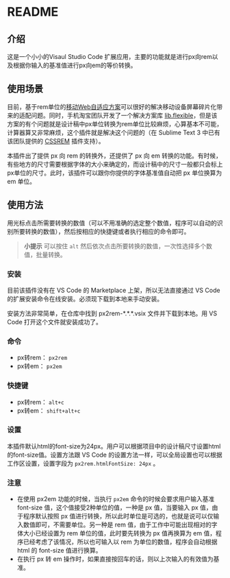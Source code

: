 # README
## 介绍
这是一个小小的Visaul Studio Code 扩展应用，主要的功能就是进行px向rem以及根据你输入的基准值进行px向em的等价转换。

## 使用场景
目前，基于rem单位的[移动Web自适应方案](http://www.alloyteam.com/2016/03/mobile-web-adaptation-tool-rem/)可以很好的解决移动设备屏幕碎片化带来的适配问题。同时，手机淘宝团队开发了一个解决方案库 [lib.flexible](https://github.com/amfe/lib-flexible)，但是该方案的有个问题就是设计稿中px单位转换为rem单位比较麻烦，心算基本不可能，计算器算又非常麻烦，这个插件就是解决这个问题的（在 Sublime Text 3 中已有该团队提供的 [CSSREM](https://github.com/flashlizi/cssrem) 插件支持）。

本插件出了提供 px 向 rem 的转换外，还提供了 px 向 em 转换的功能。有时候，有些地方的尺寸需要根据字体的大小来确定的，而设计稿中的尺寸一般都只会标上px单位的尺寸。此时，该插件可以跟你你提供的字体基准值自动把 px 单位换算为 em 单位。

## 使用方法

用光标点击所需要转换的数值（可以不用准确的选定整个数值，程序可以自动的识别所要转换的数值），然后按相应的快捷键或者执行相应的命令即可。

> **小提示** 可以按住 `alt` 然后依次点击所要转换的数值，一次性选择多个数值，批量转换。

### 安装

目前该插件没有在 VS Code 的 Marketplace 上架，所以无法直接通过 VS Code 的扩展安装命令在线安装。必须现下载到本地来手动安装。

安装方法非常简单，在仓库中找到 px2rem-\*.\*.\*.vsix 文件并下载到本地。用 VS Code 打开这个文件就安装成功了。

### 命令

* px转rem： `px2rem`
* px转em： `px2em`

### 快捷键

* px转rem： `alt+c`
* px转em： `shift+alt+c`

### 设置

本插件默认html的font-size为24px。用户可以根据项目中的设计稿尺寸设置html的font-size值。设置方法跟 VS Code 的设置方法一样，可以全局设置也可以根据工作区设置，设置字段为 `px2rem.htmlFontSize: 24px` 。

### 注意

* 在使用 px2em 功能的时候，当执行 `px2em` 命令的时候会要求用户输入基准 font-size 值，这个值接受2种单位的值，一种是 px 值，当要输入 px 值，由于程序默认按照 px 值进行转换，所以此时单位是可选的，也就是说可以仅输入数值即可，不需要单位。另一种是 rem 值，由于工作中可能出现相对的字体大小已经设置为 rem 单位的值，此时要先转换为 px 值再换算为 em 值，程序已经考虑了该情况，所以也可输入以 rem 为单位的数值，程序会自动根据 html 的 font-size 值进行换算。
* 在执行 px 转 em 操作时，如果直接按回车的话，则以上次输入的有效值为基准。
